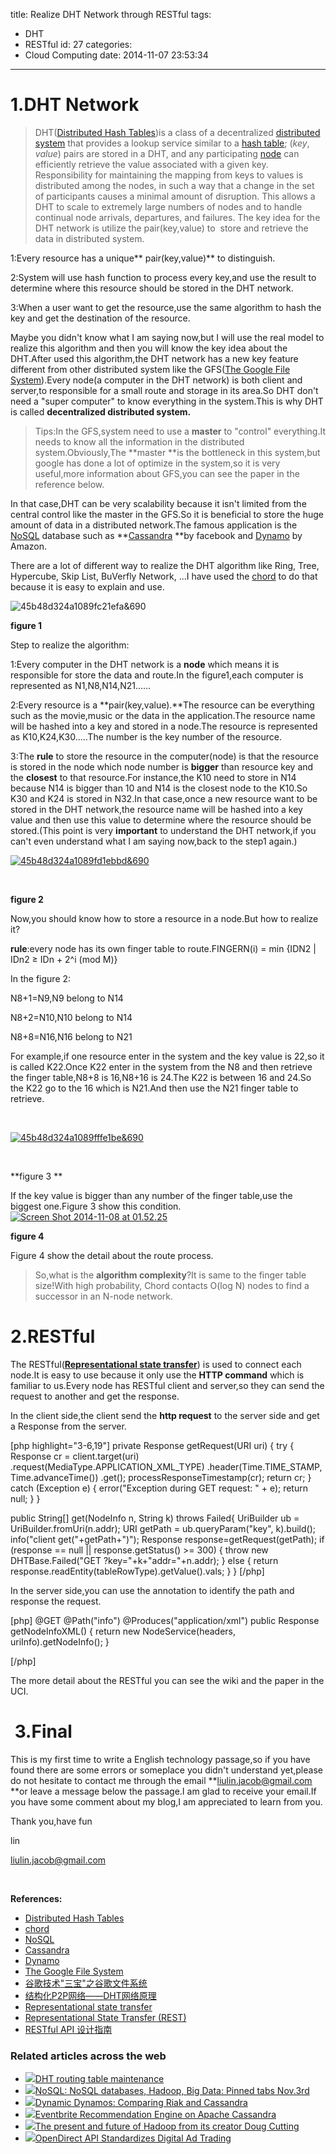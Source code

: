 title: Realize DHT Network through RESTful
tags:
  - DHT
  - RESTful
id: 27
categories:
  - Cloud Computing
date: 2014-11-07 23:53:34
---

# 1.DHT Network

> DHT([Distributed Hash Tables](http://en.wikipedia.org/wiki/Distributed_hash_table "DHT"))is a class of a decentralized [distributed system](http://en.wikipedia.org/wiki/Distributed_computing "Distributed computing") that provides a lookup service similar to a [hash table](http://en.wikipedia.org/wiki/Hash_table "Hash table"); (_key_, _value_) pairs are stored in a DHT, and any participating [node](http://en.wikipedia.org/wiki/Node_(networking) "Node (networking)") can efficiently retrieve the value associated with a given key. Responsibility for maintaining the mapping from keys to values is distributed among the nodes, in such a way that a change in the set of participants causes a minimal amount of disruption. This allows a DHT to scale to extremely large numbers of nodes and to handle continual node arrivals, departures, and failures.
The key idea for the DHT network is utilize the pair(key,value) to  store and retrieve the data in distributed system.

1:Every resource has a unique** pair(key,value)** to distinguish.

2:System will use hash function to process every key,and use the result to determine where this resource should be stored in the DHT network.

3:When a user want to get the resource,use the same algorithm to hash the key and get the destination of the resource.

Maybe you didn't know what I am saying now,but I will use the real model to realize this algorithm and then you will know the key idea about the DHT.After used this algorithm,the DHT network has a new key feature different from other distributed system like the GFS([The Google File System](http://blog-linliu.rhcloud.com/wp-content/uploads/2014/10/The-Google-File-System.pdf)).Every node(a computer in the DHT network) is both client and server,to responsible for a small route and storage in its area.So DHT don't need a "super computer" to know everything in the system.This is why DHT is called **decentralized distributed system.**
> Tips:In the GFS,system need to use a **master** to "control" everything.It needs to know all the information in the distributed system.Obviously,The **master **is the bottleneck in this system,but google has done a lot of optimize in the system,so it is very useful,more information about GFS,you can see the paper in the reference below.
&nbsp;

In that case,DHT can be very scalability because it isn't limited from the central control like the master in the GFS.So it is beneficial to store the huge amount of data in a distributed network.The famous application is the [NoSQL](http://en.wikipedia.org/wiki/NoSQL) database such as **[Cassandra](http://en.wikipedia.org/wiki/Apache_Cassandra) **by facebook and [Dynamo](http://en.wikipedia.org/wiki/Dynamo_(storage_system)) by Amazon.

There are a lot of different way to realize the DHT algorithm like Ring, Tree, Hypercube, Skip List, BuVerfly Network, ...I have used the [chord](http://en.wikipedia.org/wiki/Chord_(peer-to-peer)) to do that because it is easy to explain and use.

![45b48d324a1089fc21efa&amp;690]({{BASE_PATH}}/images/c875063ffe4b73b15aa8d6d3e19c213c9b56437e.png)

**figure 1**

Step to realize the algorithm:

1:Every computer in the DHT network is a **node** which means it is responsible for store the data and route.In the figure1,each computer is represented as N1,N8,N14,N21......

2:Every resource is a **pair(key,value).**The resource can be everything such as the movie,music or the data in the application.The resource name will be hashed into a key and stored in a node.The resource is represented as K10,K24,K30.....The number is the key number of the resource.

3:The **rule** to store the resource in the computer(node) is that the resource is stored in the node which node number is **bigger** than resource key and the **closest** to that resource.For instance,the K10 need to store in N14 because N14 is bigger than 10 and N14 is the closest node to the K10.So K30 and K24 is stored in N32.In that case,once a new resource want to be stored in the DHT network,the resource name will be hashed into a key value and then use this value to determine where the resource should be stored.(This point is very **important** to understand the DHT network,if you can't even understand what I am saying now,back to the step1 again.)

[![45b48d324a1089fd1ebbd&amp;690]({{BASE_PATH}}/images/42aba3ce704bd922cb35b2ffa6cdf00647d7fdbe.png)](http://blog-linliu.rhcloud.com/wp-content/uploads/2014/11/45b48d324a1089fd1ebbdamp690.png)

&nbsp;

**figure 2**

Now,you should know how to store a resource in a node.But how to realize it?

**rule**:every node has its own finger table to route.FINGERN(i) = min {IDN2 | IDn2 ≥ IDn + 2^i (mod M)}

In the figure 2:

N8+1=N9,N9 belong to N14

N8+2=N10,N10 belong to N14

N8+8=N16,N16 belong to N21

For example,if one resource enter in the system and the key value is 22,so it is called K22.Once K22 enter in the system from the N8 and then retrieve the finger table,N8+8 is 16,N8+16 is 24.The K22 is between 16 and 24.So the K22 go to the 16 which is N21.And then use the N21 finger table to retrieve.

&nbsp;

[![45b48d324a1089fffe1be&amp;690]({{BASE_PATH}}/images/59ebda1755c8399caa8871fe3b0f31c04fc245a8.png)](http://blog-linliu.rhcloud.com/wp-content/uploads/2014/11/45b48d324a1089fffe1beamp690.png)

&nbsp;

**figure 3 **

If the key value is bigger than any number of the finger table,use the biggest one.Figure 3 show this condition.[![Screen Shot 2014-11-08 at 01.52.25]({{BASE_PATH}}/images/3bef9e86b26304a922e1223c6d98e17b7b8ece1d.png)](http://blog-linliu.rhcloud.com/wp-content/uploads/2014/11/Screen-Shot-2014-11-08-at-01.52.25.png)

**figure 4**

Figure 4 show the detail about the route process.

> So,what is the **algorithm complexity**?It is same to the finger table size!With high probability, Chord contacts O(log N) nodes to find a successor in an N-node network.
<!--more-->

# 2.RESTful

The RESTful([**Representational state transfer**](http://en.wikipedia.org/wiki/Representational_state_transfer)) is used to connect each node.It is easy to use because it only use the **HTTP command** which is familiar to us.Every node has RESTful client and server,so they can send the request to another and get the response.

In the client side,the client send the **http request** to the server side and get a Response from the server.

[php highlight="3-6,19"]
private Response getRequest(URI uri) {
		try {
			Response cr = client.target(uri)
					.request(MediaType.APPLICATION_XML_TYPE)
					.header(Time.TIME_STAMP, Time.advanceTime())
					.get();
			processResponseTimestamp(cr);
			return cr;
		} catch (Exception e) {
			error(&quot;Exception during GET request: &quot; + e);
			return null;
		}
	}

public String[] get(NodeInfo n, String k) throws Failed{
		UriBuilder ub = UriBuilder.fromUri(n.addr);
		URI getPath = ub.queryParam(&quot;key&quot;, k).build();
		info(&quot;client get(&quot;+getPath+&quot;)&quot;);
		Response response=getRequest(getPath);
		if (response == null || response.getStatus() &gt;= 300) {
			throw new DHTBase.Failed(&quot;GET ?key=&quot;+k+&quot;addr=&quot;+n.addr);
		} else {
			return response.readEntity(tableRowType).getValue().vals;
		}
	}
[/php]

In the server side,you can use the annotation to identify the path and response the request.

[php]
	@GET
	@Path(&quot;info&quot;)
	@Produces(&quot;application/xml&quot;)
	public Response getNodeInfoXML() {
		return new NodeService(headers, uriInfo).getNodeInfo();
	}

[/php]

The more detail about the RESTful you can see the wiki and the paper in the UCI.

#  3.Final

This is my first time to write a English technology passage,so if you have found there are some errors or someplace you didn't understand yet,please do not hesitate to contact me through the email **liulin.jacob@gmail.com **or leave a message below the passage.I am glad to receive your email.If you have some comment about my blog,I am appreciated to learn from you.

Thank you,have fun

lin

liulin.jacob@gmail.com

&nbsp;

**References:**

*   [Distributed Hash Tables](http://en.wikipedia.org/wiki/Distributed_hash_table "DHT")
*   [chord](http://en.wikipedia.org/wiki/Chord_(peer-to-peer))
*   [NoSQL](http://en.wikipedia.org/wiki/NoSQL)
*   [Cassandra](http://en.wikipedia.org/wiki/Apache_Cassandra)
*   [Dynamo](http://en.wikipedia.org/wiki/Dynamo_(storage_system))
*   [The Google File System](http://blog-linliu.rhcloud.com/wp-content/uploads/2014/10/The-Google-File-System.pdf)
*   [谷歌技术"三宝"之谷歌文件系统](http://blog.csdn.net/opennaive/article/details/7483523)
*   [结构化P2P网络——DHT网络原理](http://blog.sina.com.cn/s/blog_45b48d320100q6u7.html)
*   [Representational state transfer](http://en.wikipedia.org/wiki/Representational_state_transfer)
*   [Representational State Transfer (REST)](http://www.ics.uci.edu/~fielding/pubs/dissertation/rest_arch_style.htm)
*   [RESTful API 设计指南](http://www.ruanyifeng.com/blog/2014/05/restful_api.html)

### Related articles across the web

*   [![]({{BASE_PATH}}/images/c6b6bb93117a03074522e3292ed420c48fa495b8.jpg)](http://blog.libtorrent.org/2014/11/dht-routing-table-maintenance/)[DHT routing table maintenance](http://blog.libtorrent.org/2014/11/dht-routing-table-maintenance/)
*   [![]({{BASE_PATH}}/images/ac855e72b11d34da1bb518f43d6e000380c53f47.jpg)](http://themindstorms.blogspot.com/2014/11/nosql-nosql-databases-hadoop-big-data.html)[NoSQL: NoSQL databases, Hadoop, Big Data: Pinned tabs Nov.3rd](http://themindstorms.blogspot.com/2014/11/nosql-nosql-databases-hadoop-big-data.html)
*   [![]({{BASE_PATH}}/images/5a14a111c81e9492df286ed237beb7c84978d2ef.jpg)](http://www.databasetube.com/nosql/dynamic-dynamos-comparing-riak-and-cassandra/)[Dynamic Dynamos: Comparing Riak and Cassandra](http://www.databasetube.com/nosql/dynamic-dynamos-comparing-riak-and-cassandra/)
*   [![]({{BASE_PATH}}/images/1772745eefe96420fd3a003d9d75fd46980dbba9.jpg)](http://www.hakkalabs.co/articles/eventbrite-recommendation-engine-apache-cassandra-2/)[Eventbrite Recommendation Engine on Apache Cassandra](http://www.hakkalabs.co/articles/eventbrite-recommendation-engine-apache-cassandra-2/)
*   [![]({{BASE_PATH}}/images/082126dfc9c351850e17320faab33fc5b1bd1cfb.jpg)](http://cloudcelebrity.wordpress.com/2014/10/20/the-present-and-future-of-hadoop-from-its-creator-doug-cutting/)[The present and future of Hadoop from its creator Doug Cutting](http://cloudcelebrity.wordpress.com/2014/10/20/the-present-and-future-of-hadoop-from-its-creator-doug-cutting/)
*   [![]({{BASE_PATH}}/images/be783f37a738995347c6672aa3ee7cf3558d1834.jpg)](http://www.programmableweb.com/news/opendirect-api-standardizes-digital-ad-trading/elsewhere-web/2014/11/06)[OpenDirect API Standardizes Digital Ad Trading](http://www.programmableweb.com/news/opendirect-api-standardizes-digital-ad-trading/elsewhere-web/2014/11/06)